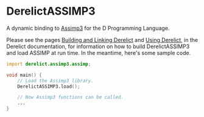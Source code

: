 DerelictASSIMP3
===============

A dynamic binding to [Assimp3][1] for the D Programming Language.

Please see the pages [Building and Linking Derelict][2] and [Using Derelict][3], in the Derelict documentation, for information on how to build DerelictASSIMP3 and load ASSIMP at run time. In the meantime, here's some sample code.

```D
import derelict.assimp3.assimp;

void main() {
    // Load the Assimp3 library.
    DerelictASSIMP3.load();

    // Now Assimp3 functions can be called.
    ...
}
```

[1]: http://assimp.sourceforge.net/
[2]: http://derelictorg.github.io/compiling.html
[3]: http://derelictorg.github.io/using.html